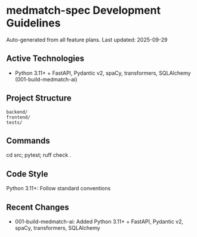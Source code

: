 # medmatch-spec Development Guidelines

Auto-generated from all feature plans. Last updated: 2025-09-29

## Active Technologies
- Python 3.11+ + FastAPI, Pydantic v2, spaCy, transformers, SQLAlchemy (001-build-medmatch-ai)

## Project Structure
```
backend/
frontend/
tests/
```

## Commands
cd src; pytest; ruff check .

## Code Style
Python 3.11+: Follow standard conventions

## Recent Changes
- 001-build-medmatch-ai: Added Python 3.11+ + FastAPI, Pydantic v2, spaCy, transformers, SQLAlchemy

<!-- MANUAL ADDITIONS START -->
<!-- MANUAL ADDITIONS END -->